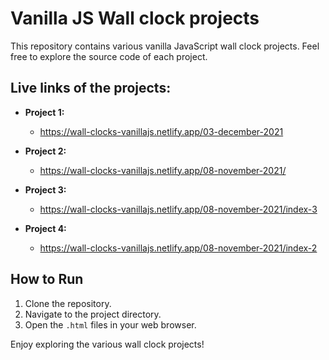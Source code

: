 # Vanilla JS Wall clock projects

This repository contains various vanilla JavaScript wall clock projects.
Feel free to explore the source code of each project.

## Live links of the projects:

- **Project 1:**
  - https://wall-clocks-vanillajs.netlify.app/03-december-2021
 
- **Project 2:**
  - https://wall-clocks-vanillajs.netlify.app/08-november-2021/

- **Project 3:**  
  - https://wall-clocks-vanillajs.netlify.app/08-november-2021/index-3

- **Project 4:**
  - https://wall-clocks-vanillajs.netlify.app/08-november-2021/index-2


## How to Run

1. Clone the repository.
2. Navigate to the project directory.
3. Open the `.html` files in your web browser.

Enjoy exploring the various wall clock projects!
 
